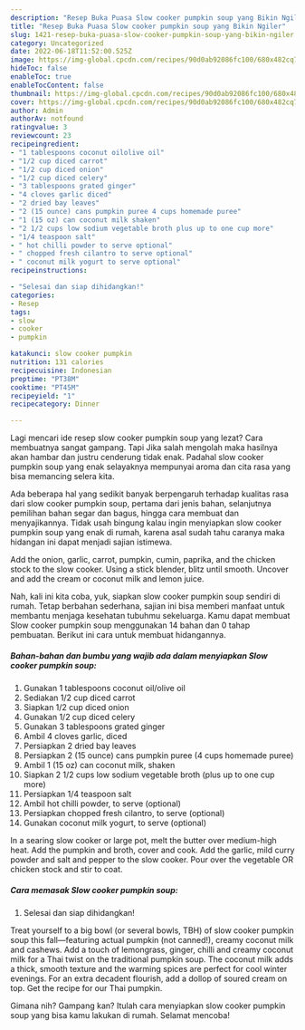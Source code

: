```yaml
---
description: "Resep Buka Puasa Slow cooker pumpkin soup yang Bikin Ngiler"
title: "Resep Buka Puasa Slow cooker pumpkin soup yang Bikin Ngiler"
slug: 1421-resep-buka-puasa-slow-cooker-pumpkin-soup-yang-bikin-ngiler
category: Uncategorized
date: 2022-06-18T11:52:00.525Z
image: https://img-global.cpcdn.com/recipes/90d0ab92086fc100/680x482cq70/slow-cooker-pumpkin-soup-foto-resep-utama.jpg
hideToc: false
enableToc: true
enableTocContent: false
thumbnail: https://img-global.cpcdn.com/recipes/90d0ab92086fc100/680x482cq70/slow-cooker-pumpkin-soup-foto-resep-utama.jpg
cover: https://img-global.cpcdn.com/recipes/90d0ab92086fc100/680x482cq70/slow-cooker-pumpkin-soup-foto-resep-utama.jpg
author: Admin
authorAv: notfound
ratingvalue: 3
reviewcount: 23
recipeingredient:
- "1 tablespoons coconut oilolive oil"
- "1/2 cup diced carrot"
- "1/2 cup diced onion"
- "1/2 cup diced celery"
- "3 tablespoons grated ginger"
- "4 cloves garlic diced"
- "2 dried bay leaves"
- "2 (15 ounce) cans pumpkin puree 4 cups homemade puree"
- "1 (15 oz) can coconut milk shaken"
- "2 1/2 cups low sodium vegetable broth plus up to one cup more"
- "1/4 teaspoon salt"
- " hot chilli powder to serve optional"
- " chopped fresh cilantro to serve optional"
- " coconut milk yogurt to serve optional"
recipeinstructions:

- "Selesai dan siap dihidangkan!"
categories:
- Resep
tags:
- slow
- cooker
- pumpkin

katakunci: slow cooker pumpkin 
nutrition: 131 calories
recipecuisine: Indonesian
preptime: "PT38M"
cooktime: "PT45M"
recipeyield: "1"
recipecategory: Dinner

---
```



Lagi mencari ide resep slow cooker pumpkin soup yang lezat? Cara membuatnya sangat gampang. Tapi Jika salah mengolah maka hasilnya akan hambar dan justru cenderung tidak enak. Padahal slow cooker pumpkin soup yang enak selayaknya mempunyai aroma dan cita rasa yang bisa memancing selera kita.


Ada beberapa hal yang sedikit banyak berpengaruh terhadap kualitas rasa dari slow cooker pumpkin soup, pertama dari jenis bahan, selanjutnya pemilihan bahan segar dan bagus, hingga cara membuat dan menyajikannya. Tidak usah bingung kalau ingin menyiapkan slow cooker pumpkin soup yang enak di rumah, karena asal sudah tahu caranya maka hidangan ini dapat menjadi sajian istimewa.

Add the onion, garlic, carrot, pumpkin, cumin, paprika, and the chicken stock to the slow cooker. Using a stick blender, blitz until smooth. Uncover and add the cream or coconut milk and lemon juice.


Nah, kali ini kita coba, yuk, siapkan slow cooker pumpkin soup sendiri di rumah. Tetap berbahan sederhana, sajian ini bisa memberi manfaat untuk membantu menjaga kesehatan tubuhmu sekeluarga. Kamu dapat membuat Slow cooker pumpkin soup menggunakan 14 bahan dan 0 tahap pembuatan. Berikut ini cara untuk membuat hidangannya.

<!--inarticleads1-->

##### Bahan-bahan dan bumbu yang wajib ada dalam menyiapkan Slow cooker pumpkin soup:

1. Gunakan 1 tablespoons coconut oil/olive oil
1. Sediakan 1/2 cup diced carrot
1. Siapkan 1/2 cup diced onion
1. Gunakan 1/2 cup diced celery
1. Gunakan 3 tablespoons grated ginger
1. Ambil 4 cloves garlic, diced
1. Persiapkan 2 dried bay leaves
1. Persiapkan 2 (15 ounce) cans pumpkin puree (4 cups homemade puree)
1. Ambil 1 (15 oz) can coconut milk, shaken
1. Siapkan 2 1/2 cups low sodium vegetable broth (plus up to one cup more)
1. Persiapkan 1/4 teaspoon salt
1. Ambil  hot chilli powder, to serve (optional)
1. Persiapkan  chopped fresh cilantro, to serve (optional)
1. Gunakan  coconut milk yogurt, to serve (optional)


In a searing slow cooker or large pot, melt the butter over medium-high heat. Add the pumpkin and broth, cover and cook. Add the garlic, mild curry powder and salt and pepper to the slow cooker. Pour over the vegetable OR chicken stock and stir to coat. 

<!--inarticleads2-->

##### Cara memasak Slow cooker pumpkin soup:


1. Selesai dan siap dihidangkan!

Treat yourself to a big bowl (or several bowls, TBH) of slow cooker pumpkin soup this fall—featuring actual pumpkin (not canned!), creamy coconut milk and cashews. Add a touch of lemongrass, ginger, chilli and creamy coconut milk for a Thai twist on the traditional pumpkin soup. The coconut milk adds a thick, smooth texture and the warming spices are perfect for cool winter evenings. For an extra decadent flourish, add a dollop of soured cream on top. Get the recipe for our Thai pumpkin. 

Gimana nih? Gampang kan? Itulah cara menyiapkan slow cooker pumpkin soup yang bisa kamu lakukan di rumah. Selamat mencoba!
